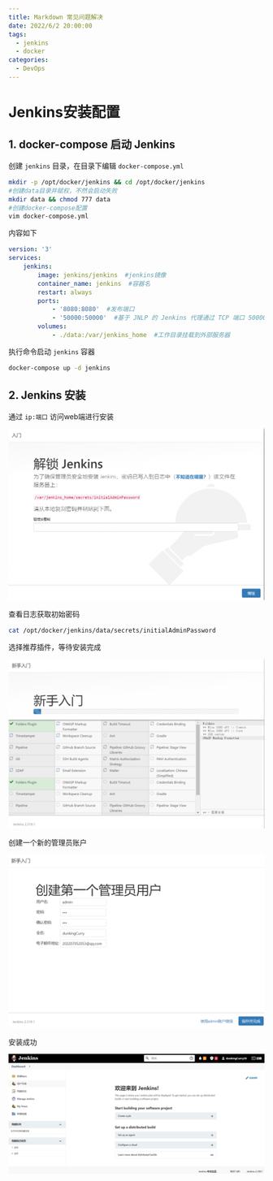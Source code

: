 ```yaml
---
title: Markdown 常见问题解决
date: 2022/6/2 20:00:00
tags: 
  - jenkins
  - docker
categories: 
  - DevOps
---
```


# Jenkins安装配置



## 1. docker-compose 启动 Jenkins

创建 `jenkins` 目录，在目录下编辑 `docker-compose.yml` 

```bash
mkdir -p /opt/docker/jenkins && cd /opt/docker/jenkins
#创建data目录并赋权，不然会启动失败
mkdir data && chmod 777 data
#创建docker-compose配置
vim docker-compose.yml
```

内容如下

```yaml
version: '3'
services:
    jenkins:
        image: jenkins/jenkins  #jenkins镜像
        container_name: jenkins  #容器名
        restart: always
        ports:
        	- '8080:8080'  #发布端口
            - '50000:50000'  #基于 JNLP 的 Jenkins 代理通过 TCP 端口 50000 与 Jenkins master 进行通信
        volumes:
        	- ./data:/var/jenkins_home  #工作目录挂载到外部服务器
```

执行命令启动 `jenkins` 容器

```bash
docker-compose up -d jenkins
```



## 2. Jenkins 安装

通过 `ip:端口` 访问web端进行安装

![1657024634835](../blog-assets/Jenkins安装配置及实现CI/1657024634835.png)

查看日志获取初始密码

```bash
cat /opt/docker/jenkins/data/secrets/initialAdminPassword 
```

选择推荐插件，等待安装完成

![1657025555952](../blog-assets/Jenkins安装配置及实现CI/1657025555952.png)

创建一个新的管理员账户

![1657025661533](../blog-assets/Jenkins安装配置及实现CI/1657025661533.png)

安装成功

![1657025778183](../blog-assets/Jenkins安装配置及实现CI/1657025778183.png)